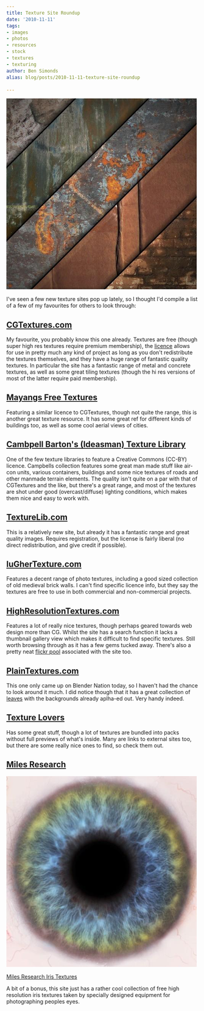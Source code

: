 ```yaml
---
title: Texture Site Roundup
date: '2010-11-11'
tags:
- images
- photos
- resources
- stock
- textures
- texturing
author: Ben Simonds
alias: blog/posts/2010-11-11-texture-site-roundup

---
```


[![>< ><](/images/old/tex52.jpg?w=300)](/images/old/tex52.jpg)

I've seen a few new texture sites pop up lately, so I thought I'd compile a list of a few of my favourites for others to look through:

## [CGTextures.com](http://www.cgtextures.com/)

My favourite, you probably know this one already. Textures are free (though super high res textures require premium membership), the [licence](http://www.cgtextures.com/content.php?action=license) allows for use in pretty much any kind of project as long as you don't redistribute the textures themselves, and they have a huge range of fantastic quality textures. In particular the site has a fantastic range of metal and concrete textures, as well as some great tiling textures (though the hi res versions of most of the latter require paid membership).

## [Mayangs Free Textures﻿](http://mayang.com/textures/)

Featuring a similar licence to CGTextures, though not quite the range, this is another great texture resource. It has some great ref for different kinds of buildings too, as well as some cool aerial views of cities.

## [Cambpell Barton's (Ideasman) Texture Library](http://www.graphicall.org/ftp/ideasman42/textures/)

One of the few texture libraries to feature a Creative Commons (CC-BY) licence. Campbells collection features some great man made stuff like air-con units, various containers, buildings and some nice textures of roads and other manmade terrain elements. The quality isn't quite on a par with that of CGTextures and the like, but there's a great range, and most of the textures are shot under good (overcast/diffuse) lighting conditions, which makes them nice and easy to work with.

## [TextureLib.com](http://texturelib.com/)

This is a relatively new site, but already it has a﻿ fantastic range and great quality images. Requires registration, but the license is fairly liberal (no direct redistribution, and give credit if possible).

## [luGherTexture.com﻿](http://www.lughertexture.com/)

Features a decent range of photo textures, including a good sized collection of old medieval brick walls. I can't find specific licence info, but they say the textures are free to use in both commercial and non-commercial projects.

## [HighResolutionTextures.com](http://www.highresolutiontextures.com/)

Features a lot of really nice textures, though perhaps geared towards web design more than CG. Whilst the site has a search function it lacks a thumbnail gallery view which makes it difficult to find specific textures. Still worth browsing through as it has a few gems tucked away. There's also a pretty neat [flickr pool](http://www.flickr.com/groups/highresolutiontextures/) associated with the site too.

## [PlainTex﻿tures.com](http://www.plaintextures.com/)

This one only came up on Blender Nation today, so I haven't had the chance to look around it much. I did notice though that it has a great collection of [leaves](http://www.plaintextures.com/index.php?category=18&subcat=61&view=0) with the backgrounds already aplha-ed out. Very handy indeed.

## [Texture Lovers](http://www.texturelovers.com/)

Has some great stuff, though a lot of textures are bundled into packs without full previews of what's inside. Many are links to external sites too, but there are some really nice ones to find, so check them out.

## [Miles Research](http://www.milesresearch.com/)

![>< ><](/images/old/tex6.jpg?w=150)

[Miles Research Iris Textures](http://www.milesresearch.com/main/sampleimages.htm)

A bit of a bonus, this site just has a rather cool collection of free high resolution iris textures taken by specially designed equipment for photographing peoples eyes.

 

